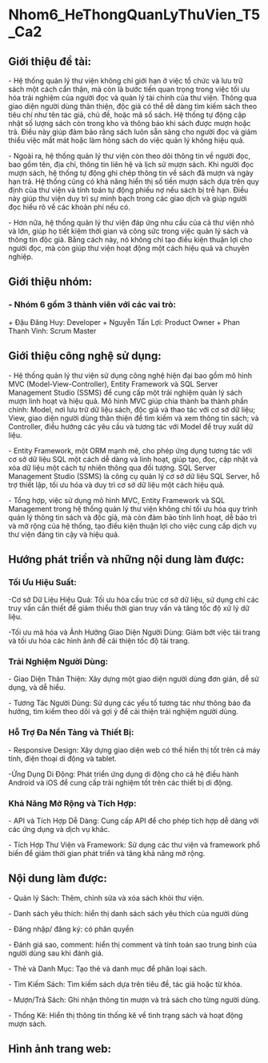 # Nhom6_HeThongQuanLyThuVien_T5_Ca2
<h2>Giới thiệu đề tài:</h2>
<p>- Hệ thống quản lý thư viện không chỉ giới hạn ở việc tổ chức và lưu trữ sách một cách cẩn thận, mà còn là bước tiến quan trọng trong việc tối ưu hóa trải nghiệm của người đọc và quản lý tài chính của thư viện. Thông qua giao diện người dùng thân thiện, độc giả có thể dễ dàng tìm kiếm sách theo tiêu chí như tên tác giả, chủ đề, hoặc mã số sách. Hệ thống tự động cập nhật số lượng sách còn trong kho và thông báo khi sách được mượn hoặc trả. Điều này giúp đảm bảo rằng sách luôn sẵn sàng cho người đọc và giảm thiểu việc mất mát hoặc làm hỏng sách do việc quản lý không hiệu quả.</p>

<p>- Ngoài ra, hệ thống quản lý thư viện còn theo dõi thông tin về người đọc, bao gồm tên, địa chỉ, thông tin liên hệ và lịch sử mượn sách. Khi người đọc mượn sách, hệ thống tự động ghi chép thông tin về sách đã mượn và ngày hạn trả. Hệ thống cũng có khả năng hiển thị số tiền mượn sách dựa trên quy định của thư viện và tính toán tự động phiếu nợ nếu sách bị trễ hạn. Điều này giúp thư viện duy trì sự minh bạch trong các giao dịch và giúp người đọc hiểu rõ về các khoản phí nếu có.</p>

<p>- Hơn nữa, hệ thống quản lý thư viện đáp ứng nhu cầu của cả thư viện nhỏ và lớn, giúp họ tiết kiệm thời gian và công sức trong việc quản lý sách và thông tin độc giả. Bằng cách này, nó không chỉ tạo điều kiện thuận lợi cho người đọc, mà còn giúp thư viện hoạt động một cách hiệu quả và chuyên nghiệp.</p>

<h2>Giới thiệu nhóm:</h2>
<h3>- Nhóm 6 gồm 3 thành viên với các vai trò:</h3>
+ Đậu Đăng Huy: Developer
+ Nguyễn Tấn Lợi: Product Owner
+ Phan Thanh Vinh: Scrum Master

<h2>Giới thiệu công nghệ sử dụng:</h2>
<p>- Hệ thống quản lý thư viện sử dụng công nghệ hiện đại bao gồm mô hình MVC (Model-View-Controller), Entity Framework và SQL Server Management Studio (SSMS) để cung cấp một trải nghiệm quản lý sách mượn linh hoạt và hiệu quả. Mô hình MVC giúp chia thành ba thành phần chính: Model, nơi lưu trữ dữ liệu sách, độc giả và thao tác với cơ sở dữ liệu; View, giao diện người dùng thân thiện để tìm kiếm và xem thông tin sách; và Controller, điều hướng các yêu cầu và tương tác với Model để truy xuất dữ liệu.</p>

<p>- Entity Framework, một ORM mạnh mẽ, cho phép ứng dụng tương tác với cơ sở dữ liệu SQL một cách dễ dàng và linh hoạt, giúp tạo, đọc, cập nhật và xóa dữ liệu một cách tự nhiên thông qua đối tượng. SQL Server Management Studio (SSMS) là công cụ quản lý cơ sở dữ liệu SQL Server, hỗ trợ thiết lập, tối ưu hóa và duy trì cơ sở dữ liệu một cách hiệu quả.</p>

<p>- Tổng hợp, việc sử dụng mô hình MVC, Entity Framework và SQL Management trong hệ thống quản lý thư viện không chỉ tối ưu hóa quy trình quản lý thông tin sách và độc giả, mà còn đảm bảo tính linh hoạt, dễ bảo trì và mở rộng của hệ thống, tạo điều kiện thuận lợi cho việc cung cấp dịch vụ thư viện đáng tin cậy và hiệu quả.</p>

<h2>Hướng phát triển và những nội dung làm được:</h2>
<h3>Tối Ưu Hiệu Suất:</h3>
<p>-Cơ sở Dữ Liệu Hiệu Quả: Tối ưu hóa cấu trúc cơ sở dữ liệu, sử dụng chỉ các truy vấn cần thiết để giảm thiểu thời gian truy vấn và tăng tốc độ xử lý dữ liệu.</p>
<p>-Tối ưu mã hóa và Ảnh Hưởng Giao Diện Người Dùng: Giảm bớt việc tải trang và tối ưu hóa các hình ảnh để cải thiện tốc độ tải trang.</p>

 <h3>Trải Nghiệm Người Dùng:</h3>
<p>- Giao Diện Thân Thiện: Xây dựng một giao diện người dùng đơn giản, dễ sử dụng, và dễ hiểu.</p>
<p>- Tương Tác Người Dùng: Sử dụng các yếu tố tương tác như thông báo đa hướng, tìm kiếm theo dõi và gợi ý để cải thiện trải nghiệm người dùng.</p>

<h3>Hỗ Trợ Đa Nền Tảng và Thiết Bị:</h3>
<p>- Responsive Design: Xây dựng giao diện web có thể hiển thị tốt trên cả máy tính, điện thoại di động và tablet.</p>
<p>-Ứng Dụng Di Động: Phát triển ứng dụng di động cho cả hệ điều hành Android và iOS để cung cấp trải nghiệm tốt trên các thiết bị di động.</p>

<h3>Khả Năng Mở Rộng và Tích Hợp:</h3>
<p>-  API và Tích Hợp Dễ Dàng: Cung cấp API để cho phép tích hợp dễ dàng với các ứng dụng và dịch vụ khác.</p>
<p>- Tích Hợp Thư Viện và Framework: Sử dụng các thư viện và framework phổ biến để giảm thời gian phát triển và tăng khả năng mở rộng.</p>

<h2>Nội dung làm được:</h2>
<p>- Quản lý Sách: Thêm, chỉnh sửa và xóa sách khỏi thư viện.</p>
<p>- Danh sách yêu thích: hiển thị danh sách sách yêu thích của người dùng</p>
<p>- Đăng nhập/ đăng ký: có phân quyền</p>
<p>- Đánh giá sao, comment: hiển thị comment và tính toán sao trung bình của người dùng sau khi đánh giá.</p>
<p>- Thẻ và Danh Mục: Tạo thẻ và danh mục để phân loại sách. </p>
<p>- Tìm Kiếm Sách: Tìm kiếm sách dựa trên tiêu đề, tác giả hoặc từ khóa. </p>
<p>- Mượn/Trả Sách: Ghi nhận thông tin mượn và trả sách cho từng người dùng. </p>
<p>- Thống Kê: Hiển thị thông tin thống kê về tình trạng sách và hoạt động mượn sách.</p>

<h2>Hình ảnh trang web:</h2>
